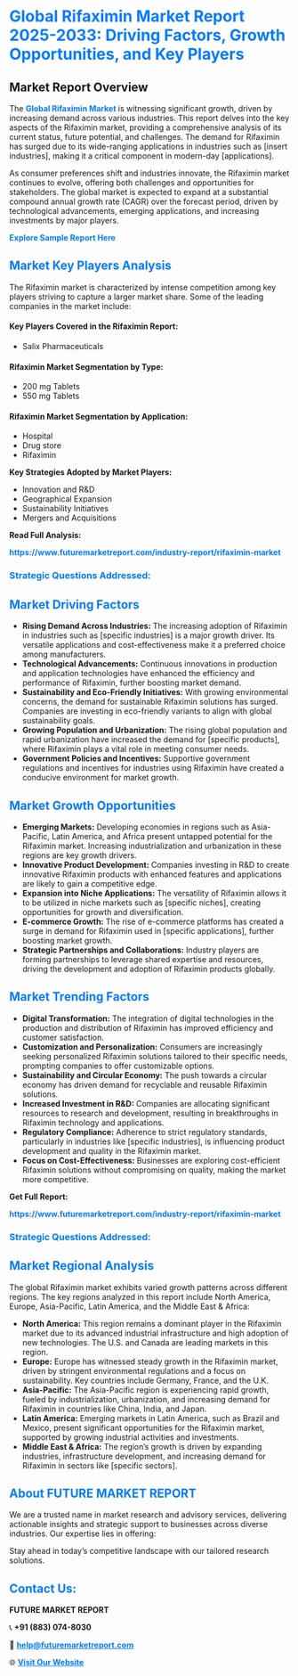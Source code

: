 <h1 style="color: #007BFF;">Global Rifaximin Market Report 2025-2033: Driving Factors, Growth Opportunities, and Key Players</h1>

<section id="overview">
<h2>Market Report Overview</h2>
<p>The <a href="https://www.futuremarketreport.com/industry-report/rifaximin-market" style="color: #007BFF; text-decoration: none;"><strong>Global Rifaximin Market</strong></a> is witnessing significant growth, driven by increasing demand across various industries. This report delves into the key aspects of the Rifaximin market, providing a comprehensive analysis of its current status, future potential, and challenges. The demand for Rifaximin has surged due to its wide-ranging applications in industries such as [insert industries], making it a critical component in modern-day [applications].</p>
<p>As consumer preferences shift and industries innovate, the Rifaximin market continues to evolve, offering both challenges and opportunities for stakeholders. The global market is expected to expand at a substantial compound annual growth rate (CAGR) over the forecast period, driven by technological advancements, emerging applications, and increasing investments by major players.</p>
</section>

<section id="overview">
<p><a href="https://www.futuremarketreport.com/request-sample/reportId=120062" style="color: #007BFF; text-decoration: none;"><strong>Explore Sample Report Here</strong></a></p>
</section>

<section id="key-players">
<h2 style="color: #007BFF;">Market Key Players Analysis</h2>
<p>The Rifaximin market is characterized by intense competition among key players striving to capture a larger market share. Some of the leading companies in the market include:</p>
<h4>Key Players Covered in the Rifaximin Report:</h4>
<ul><li>Salix Pharmaceuticals</li></ul>
<h4>Rifaximin Market Segmentation by Type:</h4>
<ul><li>200 mg Tablets</li><li>550 mg Tablets</li></ul>

<h4>Rifaximin Market Segmentation by Application:</h4>
<ul><li>Hospital</li><li>Drug store</li><li>Rifaximin</li></ul>
<p><strong>Key Strategies Adopted by Market Players:</strong></p>
<ul>
<li>Innovation and R&D</li>
<li>Geographical Expansion</li>
<li>Sustainability Initiatives</li>
<li>Mergers and Acquisitions</li>
</ul>
</section>

<section>
<p><strong>Read Full Analysis: </strong></p><a href="https://www.futuremarketreport.com/industry-report/rifaximin-market" style="color: #007BFF; text-decoration: none;"><strong>https://www.futuremarketreport.com/industry-report/rifaximin-market</strong></a>
<h3 style="color: #007BFF;">Strategic Questions Addressed:</h3>
</section>

<section id="driving-factors">
<h2 style="color: #007BFF;">Market Driving Factors</h2>
<ul>
<li><strong>Rising Demand Across Industries:</strong> The increasing adoption of Rifaximin in industries such as [specific industries] is a major growth driver. Its versatile applications and cost-effectiveness make it a preferred choice among manufacturers.</li>
<li><strong>Technological Advancements:</strong> Continuous innovations in production and application technologies have enhanced the efficiency and performance of Rifaximin, further boosting market demand.</li>
<li><strong>Sustainability and Eco-Friendly Initiatives:</strong> With growing environmental concerns, the demand for sustainable Rifaximin solutions has surged. Companies are investing in eco-friendly variants to align with global sustainability goals.</li>
<li><strong>Growing Population and Urbanization:</strong> The rising global population and rapid urbanization have increased the demand for [specific products], where Rifaximin plays a vital role in meeting consumer needs.</li>
<li><strong>Government Policies and Incentives:</strong> Supportive government regulations and incentives for industries using Rifaximin have created a conducive environment for market growth.</li>
</ul>
</section>

<section id="growth-opportunities">
<h2 style="color: #007BFF;">Market Growth Opportunities</h2>
<ul>
<li><strong>Emerging Markets:</strong> Developing economies in regions such as Asia-Pacific, Latin America, and Africa present untapped potential for the Rifaximin market. Increasing industrialization and urbanization in these regions are key growth drivers.</li>
<li><strong>Innovative Product Development:</strong> Companies investing in R&D to create innovative Rifaximin products with enhanced features and applications are likely to gain a competitive edge.</li>
<li><strong>Expansion into Niche Applications:</strong> The versatility of Rifaximin allows it to be utilized in niche markets such as [specific niches], creating opportunities for growth and diversification.</li>
<li><strong>E-commerce Growth:</strong> The rise of e-commerce platforms has created a surge in demand for Rifaximin used in [specific applications], further boosting market growth.</li>
<li><strong>Strategic Partnerships and Collaborations:</strong> Industry players are forming partnerships to leverage shared expertise and resources, driving the development and adoption of Rifaximin products globally.</li>
</ul>
</section>

<section id="trending-factors">
<h2 style="color: #007BFF;">Market Trending Factors</h2>
<ul>
<li><strong>Digital Transformation:</strong> The integration of digital technologies in the production and distribution of Rifaximin has improved efficiency and customer satisfaction.</li>
<li><strong>Customization and Personalization:</strong> Consumers are increasingly seeking personalized Rifaximin solutions tailored to their specific needs, prompting companies to offer customizable options.</li>
<li><strong>Sustainability and Circular Economy:</strong> The push towards a circular economy has driven demand for recyclable and reusable Rifaximin solutions.</li>
<li><strong>Increased Investment in R&D:</strong> Companies are allocating significant resources to research and development, resulting in breakthroughs in Rifaximin technology and applications.</li>
<li><strong>Regulatory Compliance:</strong> Adherence to strict regulatory standards, particularly in industries like [specific industries], is influencing product development and quality in the Rifaximin market.</li>
<li><strong>Focus on Cost-Effectiveness:</strong> Businesses are exploring cost-efficient Rifaximin solutions without compromising on quality, making the market more competitive.</li>
</ul>
</section>

<section>
<p><strong>Get Full Report: </strong></p><a href="https://www.futuremarketreport.com/industry-report/rifaximin-market" style="color: #007BFF; text-decoration: none;"><strong>https://www.futuremarketreport.com/industry-report/rifaximin-market</strong></a>
<h3 style="color: #007BFF;">Strategic Questions Addressed:</h3>
</section>


<section id="regional-analysis">
<h2 style="color: #007BFF;">Market Regional Analysis</h2>
<p>The global Rifaximin market exhibits varied growth patterns across different regions. The key regions analyzed in this report include North America, Europe, Asia-Pacific, Latin America, and the Middle East & Africa:</p>
<ul>
<li><strong>North America:</strong> This region remains a dominant player in the Rifaximin market due to its advanced industrial infrastructure and high adoption of new technologies. The U.S. and Canada are leading markets in this region.</li>
<li><strong>Europe:</strong> Europe has witnessed steady growth in the Rifaximin market, driven by stringent environmental regulations and a focus on sustainability. Key countries include Germany, France, and the U.K.</li>
<li><strong>Asia-Pacific:</strong> The Asia-Pacific region is experiencing rapid growth, fueled by industrialization, urbanization, and increasing demand for Rifaximin in countries like China, India, and Japan.</li>
<li><strong>Latin America:</strong> Emerging markets in Latin America, such as Brazil and Mexico, present significant opportunities for the Rifaximin market, supported by growing industrial activities and investments.</li>
<li><strong>Middle East & Africa:</strong> The region’s growth is driven by expanding industries, infrastructure development, and increasing demand for Rifaximin in sectors like [specific sectors].</li>
</ul>
</section>

<footer>
<h2 style="color: #007BFF;">About FUTURE MARKET REPORT</h2>
<p>We are a trusted name in market research and advisory services, delivering actionable insights and strategic support to businesses across diverse industries. Our expertise lies in offering:</p>

<p>Stay ahead in today’s competitive landscape with our tailored research solutions.</p>

<h2 style="color: #007BFF;">Contact Us:</h2>
<p><strong>FUTURE MARKET REPORT</strong></p>
<p>📞 <strong>+91 (883) 074-8030</strong></p>
<p>📧 <strong><a href="mailto:help@futuremarketreport.com" style="color: #007BFF;">help@futuremarketreport.com</a></strong></p>
<p>🌐 <strong><a href="https://www.futuremarketreport.com/" style="color: #007BFF;">Visit Our Website</a></strong></p>
</footer>